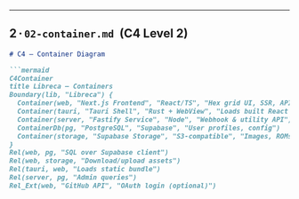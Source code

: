 ---

## 2 · `02-container.md`  (C4 Level 2)

```md
# C4 – Container Diagram

```mermaid
C4Container
title Libreca – Containers
Boundary(lib, "Libreca") {
  Container(web, "Next.js Frontend", "React/TS", "Hex grid UI, SSR, API routes")
  Container(tauri, "Tauri Shell", "Rust + WebView", "Loads built React UI")
  Container(server, "Fastify Service", "Node", "Webhook & utility API")
  ContainerDb(pg, "PostgreSQL", "Supabase", "User profiles, config")
  Container(storage, "Supabase Storage", "S3‑compatible", "Images, ROMs")
}
Rel(web, pg, "SQL over Supabase client")
Rel(web, storage, "Download/upload assets")
Rel(tauri, web, "Loads static bundle")
Rel(server, pg, "Admin queries")
Rel_Ext(web, "GitHub API", "OAuth login (optional)")